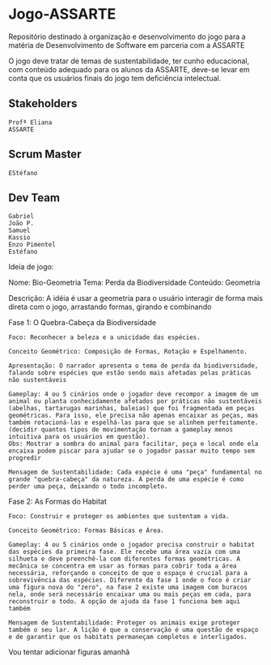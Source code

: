 # Jogo-ASSARTE
Repositório destinado à organização e desenvolvimento do jogo para a matéria de Desenvolvimento de Software em parceria com a ASSARTE

O jogo deve tratar de temas de sustentabilidade, ter cunho educacional, com conteúdo adequado para os alunos da ASSARTE, deve-se levar em conta que os usuários finais do jogo tem deficiência intelectual.

## Stakeholders
    Profª Eliana
    ASSARTE

## Scrum Master
    EStéfano

## Dev Team
    Gabriel
    João P.
    Samuel
    Kassio
    Enzo Pimentel
    Estéfano


Ideia de jogo:

Nome: Bio-Geometria
Tema: Perda da Biodiversidade
Conteúdo: Geometria 

Descrição:
    A idéia é usar a geometria para o usuário interagir de forma mais direta com o jogo, arrastando formas, girando e combinando

Fase 1: O Quebra-Cabeça da Biodiversidade

    Foco: Reconhecer a beleza e a unicidade das espécies.

    Conceito Geométrico: Composição de Formas, Rotação e Espelhamento.

    Apresentação: O narrador apresenta o tema de perda da biodiversidade, falando sobre espécies que estão sendo mais afetadas pelas práticas não sustentáveis
    
    Gameplay: 4 ou 5 cinários onde o jogador deve recompor a imagem de um animal ou planta conhecidamente afetados por práticas não sustentáveis (abelhas, tartarugas marinhas, baleias) que foi fragmentada em peças geométricas. Para isso, ele precisa não apenas encaixar as peças, mas também rotacioná-las e espelhá-las para que se alinhem perfeitamente. (decidir quantos tipos de movimentação tornam a gameplay menos intuitiva para os usuários em questão). 
    Obs: Mostrar a sombra do animal para facilitar, peça e local onde ela encaixa podem piscar para ajudar se o jogador passar muito tempo sem progredir

    Mensagem de Sustentabilidade: Cada espécie é uma "peça" fundamental no grande "quebra-cabeça" da natureza. A perda de uma espécie é como perder uma peça, deixando o todo incompleto.

Fase 2: As Formas do Habitat

    Foco: Construir e proteger os ambientes que sustentam a vida.

    Conceito Geométrico: Formas Básicas e Área.

    Gameplay: 4 ou 5 cinários onde o jogador precisa construir o habitat das espécies da primeira fase. Ele recebe uma área vazia com uma silhueta e deve preenchê-la com diferentes formas geométricas. A mecânica se concentra em usar as formas para cobrir toda a área necessária, reforçando o conceito de que o espaço é crucial para a sobrevivência das espécies. Diferente da fase 1 onde o foco é criar uma figura nova do "zero", na fase 2 existe uma imagem com buracos nela, onde será necessário encaixar uma ou mais peças em cada, para reconstruir o todo. A opção de ajuda da fase 1 funciona bem aqui também

    Mensagem de Sustentabilidade: Proteger os animais exige proteger também o seu lar. A lição é que a conservação é uma questão de espaço e de garantir que os habitats permaneçam completos e interligados.

Vou tentar adicionar figuras amanhã
